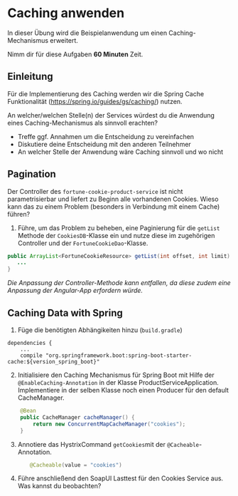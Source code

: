 # Caching anwenden
In dieser Übung wird die Beispielanwendung um einen Caching-Mechanismus erweitert.

Nimm dir für diese Aufgaben **60 Minuten** Zeit.

## Einleitung
Für die Implementierung des Caching werden wir die Spring Cache Funktionalität (https://spring.io/guides/gs/caching/) nutzen.

An welcher/welchen Stelle(n) der Services würdest du die Anwendung eines Caching-Mechanismus als sinnvoll erachten? 
- Treffe ggf. Annahmen um die Entscheidung zu vereinfachen
- Diskutiere deine Entscheidung mit den anderen Teilnehmer
- An welcher Stelle der Anwendung wäre Caching sinnvoll und wo nicht

## Pagination
Der Controller des ```fortune-cookie-product-service``` ist nicht parametrisierbar und liefert zu Beginn alle vorhandenen Cookies. Wieso kann das zu einem Problem (besonders in Verbindung mit einem Cache) führen?

1. Führe, um das Problem zu beheben, eine Paginierung für die ```getList``` Methode der ```CookiesDB```-Klasse ein und nutze diese im zugehörigen Controller und der ```FortuneCookieDao```-Klasse.

```java
public ArrayList<FortuneCookieResource> getList(int offset, int limit) {
   ...
}
``` 

*Die Anpassung der Controller-Methode kann entfallen, da diese zudem eine Anpassung der Angular-App erfordern würde.*

## Caching Data with Spring
1. Füge die benötigten Abhängikeiten hinzu (```build.gradle```)

```
dependencies {
    ...
    compile "org.springframework.boot:spring-boot-starter-cache:${version_spring_boot}"
```

2. Initialisiere den Caching Mechanismus für Spring Boot mit Hilfe der ```@EnableCaching-Annotation``` in der Klasse ProductServiceApplication. Implementiere in der selben Klasse noch einen Producer für den default CacheManager.

```java
    @Bean
    public CacheManager cacheManager() {
        return new ConcurrentMapCacheManager("cookies");
    }
```

3. Annotiere das HystrixCommand ```getCookies```mit der ```@Cacheable```-Annotation. 

```java
       @Cacheable(value = "cookies")
```

4. Führe anschließend den SoapUI Lasttest für den Cookies Service aus. Was kannst du beobachten?




